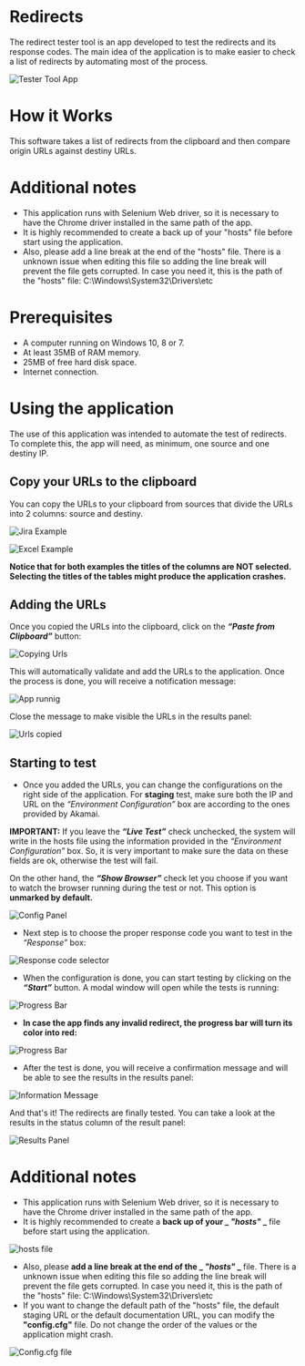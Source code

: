 # Redirects
The redirect tester tool is an app developed to test the redirects and its response codes. The main idea of the application is to make easier to check a list of redirects by automating most of the process.

![Tester Tool App](public/tool.gif)

# How it Works
This software takes a list of redirects from the clipboard and then compare origin URLs against destiny URLs.

# Additional notes
* This application runs with Selenium Web driver, so it is necessary to have the Chrome driver installed in the same path of the app.
* It is highly recommended to create a back up of your "hosts" file before start using the application. 
* Also, please add a line break at the end of the "hosts" file. There is a unknown issue when editing this file so adding the line break will prevent the file gets corrupted. In case you need it, this is the path of the "hosts" file: C:\Windows\System32\Drivers\etc

# Prerequisites
* A computer running on Windows 10, 8 or 7.
* At least 35MB of RAM memory.
* 25MB of free hard disk space.
* Internet connection.

# Using the application
The use of this application was intended to automate the test of redirects. To complete this, the app will need, as minimum, one source and one destiny IP.

## Copy your URLs to the clipboard
You can copy the URLs to your clipboard from sources that divide the URLs into 2 columns: source and destiny.

![Jira Example](public/exampleJira.png)

![Excel Example](public/exampleExcel.png)

**Notice that for both examples the titles of the columns are NOT selected. Selecting the titles of the tables might produce the application crashes.**

## Adding the URLs
Once you copied the URLs into the clipboard, click on the **_“Paste from Clipboard”_** button: 

![Copying Urls](public/copyUrls.png)

This will automatically validate and add the URLs to the application. Once the process is done, you will receive a notification message:

![App runnig](public/appWorking.png)

Close the message to make visible the URLs in the results panel:

![Urls copied](public/urlsCopied.png)

## Starting to test
* Once you added the URLs, you can change the configurations on the right side of the application. For **staging** test, make sure both the IP and URL on the _“Environment Configuration”_ box are according to the ones provided by Akamai.

**IMPORTANT:** If you leave the **_“Live Test”_** check unchecked, the system will write in the hosts file using the information provided in the _“Environment Configuration”_ box. So, it is very important to make sure the data on these fields are ok, otherwise the test will fail.

On the other hand, the **_“Show Browser”_** check let you choose if you want to watch the browser running during the test or not. This option is **unmarked  by default.**

![Config Panel](public/configuration.png)

* Next step is to choose the proper response code you want to test in the _“Response”_ box:

![Response code selector](public/response.png)

* When the configuration is done, you can start testing by clicking on the **_“Start”_** button. A modal window will open while the tests is running: 

![Progress Bar](public/progressGood.png)

* **In case the app finds any invalid redirect, the progress bar will turn its color into red:**

![Progress Bar](public/progressBad.png)

* After the test is done, you will receive a confirmation message and will be able to see the results in the results panel:

![Information Message](public/infoMessage.png)

And that's it! The redirects are finally tested. You can take a look at the results in the status column of the result panel:

![Results Panel](public/appResults.png)

# Additional notes

* This application runs with Selenium Web driver, so it is necessary to have the Chrome driver installed in the same path of the app.
* It is highly recommended to create a **back up of your _ _"hosts"_ _** file before start using the application. 

![hosts file](public/hosts.png)

* Also, please **add a line break at the end of the _ _"hosts"_ _** file. There is a unknown issue when editing this file so adding the line break will prevent the file gets corrupted. In case you need it, this is the path of the "hosts" file: C:\Windows\System32\Drivers\etc
* If you want to change the default path of the "hosts" file, the default staging URL or the default documentation URL, you can modify the **"config.cfg"** file. Do not change the order of the values or the application might crash.

![Config.cfg file](public/configCfg.png)

